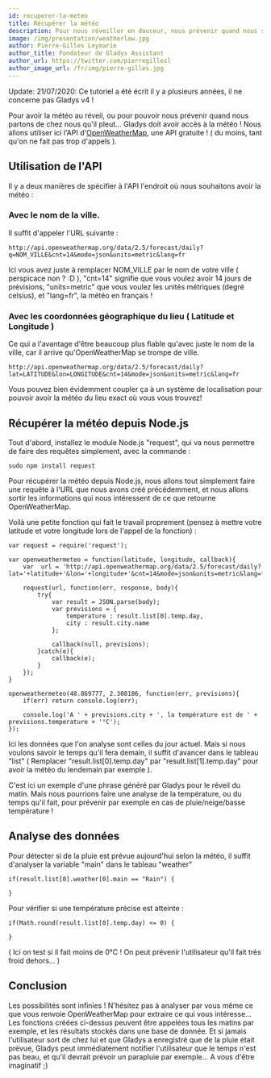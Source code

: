 ```yaml
---
id: recuperer-la-meteo
title: Récupérer la météo
description: Pour nous réveiller en douceur, nous prévenir quand nous sortons qu'il va pleuvoir, Gladys doit pouvoir récupérer la météo !
image: /img/presentation/weatherlow.jpg
author: Pierre-Gilles Leymarie
author_title: Fondateur de Gladys Assistant
author_url: https://twitter.com/pierregillesl
author_image_url: /fr/img/pierre-gilles.jpg
---
```


<div class="alert alert--danger" role="alert">
  Update: 21/07/2020: Ce tutoriel a été écrit il y a plusieurs années, il ne concerne pas Gladys v4 ! 
</div>

Pour avoir la météo au réveil, ou pour pouvoir nous prévenir quand nous partons de chez nous qu'il pleut... Gladys doit avoir accès à la météo ! Nous allons utiliser ici l'API d'[OpenWeatherMap](http://openweathermap.org/API#forecast), une API gratuite ! ( du moins, tant qu'on ne fait pas trop d'appels ).

<!--truncate-->

## Utilisation de l'API

Il y a deux manières de spécifier à l'API l'endroit où nous souhaitons avoir la météo :

### Avec le nom de la ville.

Il suffit d'appeler l'URL suivante :

```
http://api.openweathermap.org/data/2.5/forecast/daily?q=NOM_VILLE&cnt=14&mode=json&units=metric&lang=fr
```

Ici vous avez juste à remplacer NOM_VILLE par le nom de votre ville ( perspicace non ? :D ), "cnt=14" signifie que vous voulez avoir 14 jours de prévisions, "units=metric" que vous voulez les unités métriques (degré celsius), et "lang=fr", la météo en français !

### Avec les coordonnées géographique du lieu ( Latitude et Longitude )

Ce qui a l'avantage d'être beaucoup plus fiable qu'avec juste le nom de la ville, car il arrive qu'OpenWeatherMap se trompe de ville.

```
http://api.openweathermap.org/data/2.5/forecast/daily?lat=LATITUDE&lon=LONGITUDE&cnt=14&mode=json&units=metric&lang=fr
```

Vous pouvez bien évidemment coupler ça à un système de localisation pour pouvoir avoir la météo du lieu exact où vous vous trouvez!

## Récupérer la météo depuis Node.js

Tout d'abord, installez le module Node.js "request", qui va nous permettre de faire des requêtes simplement, avec la commande :

```
sudo npm install request
```

Pour récupérer la météo depuis Node.js, nous allons tout simplement faire une requête à l'URL que nous avons créé précédemment, et nous allons sortir les informations qui nous intéressent de ce que retourne OpenWeatherMap.

Voilà une petite fonction qui fait le travail proprement (pensez à mettre votre latitude et votre longitude lors de l'appel de la fonction) :

```
var request = require('request');

var openweathermeteo = function(latitude, longitude, callback){
	var  url = 'http://api.openweathermap.org/data/2.5/forecast/daily?lat='+latitude+'&lon='+longitude+'&cnt=14&mode=json&units=metric&lang=fr';

	request(url, function(err, response, body){
		try{
			var result = JSON.parse(body);
			var previsions = {
				temperature : result.list[0].temp.day,
				city : result.city.name
			};

			callback(null, previsions);
		}catch(e){
			callback(e);
		}
	});
}

openweathermeteo(48.869777, 2.308186, function(err, previsions){
	if(err) return console.log(err);

	console.log('A ' + previsions.city + ', la température est de ' + previsions.temperature + '°C');
});
```

Ici les données que l'on analyse sont celles du jour actuel. Mais si nous voulons savoir le temps qu'il fera demain, il suffit d'avancer dans le tableau "list" ( Remplacer "result.list[0].temp.day" par "result.list[1].temp.day" pour avoir la météo du lendemain par exemple ).

C'est ici un exemple d'une phrase généré par Gladys pour le réveil du matin. Mais nous pourrions faire une analyse de la température, ou du temps qu'il fait, pour prévenir par exemple en cas de pluie/neige/basse température !

## Analyse des données

Pour détecter si de la pluie est prévue aujourd'hui selon la météo, il suffit d'analyser la variable "main" dans le tableau "weather"

```
if(result.list[0].weather[0].main == "Rain") {

}
```

Pour vérifier si une température précise est atteinte :

```
if(Math.round(result.list[0].temp.day) <= 0) {

}

```

( Ici on test si il fait moins de 0°C ! On peut prévenir l'utilisateur qu'il fait très froid dehors... )

## Conclusion

Les possibilités sont infinies ! N'hésitez pas à analyser par vous même ce que vous renvoie OpenWeatherMap pour extraire ce qui vous intéresse... Les fonctions créées ci-dessus peuvent être appelées tous les matins par exemple, et les résultats stockés dans une base de donnée. Et si jamais l'utilisateur sort de chez lui et que Gladys a enregistré que de la pluie était prévue, Gladys peut immédiatement notifier l'utilisateur que le temps n'est pas beau, et qu'il devrait prévoir un parapluie par exemple... A vous d'être imaginatif ;)
